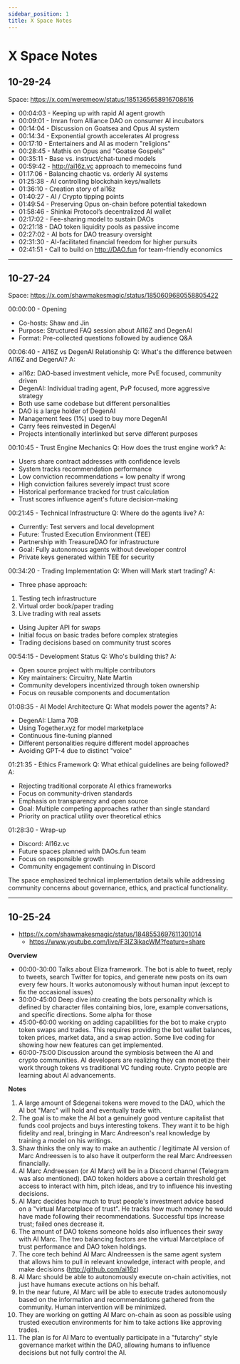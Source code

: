 ```yaml
---
sidebar_position: 1
title: X Space Notes
---
```


# X Space Notes

## 10-29-24

Space: https://x.com/weremeow/status/1851365658916708616

- 00:04:03 - Keeping up with rapid AI agent growth
- 00:09:01 - Imran from Alliance DAO on consumer AI incubators
- 00:14:04 - Discussion on Goatsea and Opus AI system
- 00:14:34 - Exponential growth accelerates AI progress
- 00:17:10 - Entertainers and AI as modern "religions"
- 00:28:45 - Mathis on Opus and "Goatse Gospels"
- 00:35:11 - Base vs. instruct/chat-tuned models
- 00:59:42 - http://ai16z.vc approach to memecoins fund
- 01:17:06 - Balancing chaotic vs. orderly AI systems
- 01:25:38 - AI controlling blockchain keys/wallets
- 01:36:10 - Creation story of ai16z
- 01:40:27 - AI / Crypto tipping points
- 01:49:54 - Preserving Opus on-chain before potential takedown
- 01:58:46 - Shinkai Protocol’s decentralized AI wallet
- 02:17:02 - Fee-sharing model to sustain DAOs
- 02:21:18 - DAO token liquidity pools as passive income
- 02:27:02 - AI bots for DAO treasury oversight
- 02:31:30 - AI-facilitated financial freedom for higher pursuits
- 02:41:51 - Call to build on http://DAO.fun for team-friendly economics

---

## 10-27-24

Space: https://x.com/shawmakesmagic/status/1850609680558805422

00:00:00 - Opening
- Co-hosts: Shaw and Jin
- Purpose: Structured FAQ session about AI16Z and DegenAI
- Format: Pre-collected questions followed by audience Q&A

00:06:40 - AI16Z vs DegenAI Relationship
Q: What's the difference between AI16Z and DegenAI?
A: 
- ai16z: DAO-based investment vehicle, more PvE focused, community driven
- DegenAI: Individual trading agent, PvP focused, more aggressive strategy
- Both use same codebase but different personalities
- DAO is a large holder of DegenAI
- Management fees (1%) used to buy more DegenAI
- Carry fees reinvested in DegenAI
- Projects intentionally interlinked but serve different purposes

00:10:45 - Trust Engine Mechanics
Q: How does the trust engine work?
A:
- Users share contract addresses with confidence levels
- System tracks recommendation performance
- Low conviction recommendations = low penalty if wrong
- High conviction failures severely impact trust score
- Historical performance tracked for trust calculation
- Trust scores influence agent's future decision-making

00:21:45 - Technical Infrastructure 
Q: Where do the agents live?
A:
- Currently: Test servers and local development
- Future: Trusted Execution Environment (TEE)
- Partnership with TreasureDAO for infrastructure
- Goal: Fully autonomous agents without developer control
- Private keys generated within TEE for security

00:34:20 - Trading Implementation
Q: When will Mark start trading?
A:
- Three phase approach:
1. Testing tech infrastructure
2. Virtual order book/paper trading
3. Live trading with real assets
- Using Jupiter API for swaps
- Initial focus on basic trades before complex strategies
- Trading decisions based on community trust scores

00:54:15 - Development Status
Q: Who's building this?
A:
- Open source project with multiple contributors
- Key maintainers: Circuitry, Nate Martin
- Community developers incentivized through token ownership
- Focus on reusable components and documentation

01:08:35 - AI Model Architecture
Q: What models power the agents?
A:
- DegenAI: Llama 70B
- Using Together.xyz for model marketplace
- Continuous fine-tuning planned
- Different personalities require different model approaches
- Avoiding GPT-4 due to distinct "voice"

01:21:35 - Ethics Framework
Q: What ethical guidelines are being followed?
A:
- Rejecting traditional corporate AI ethics frameworks
- Focus on community-driven standards
- Emphasis on transparency and open source
- Goal: Multiple competing approaches rather than single standard
- Priority on practical utility over theoretical ethics

01:28:30 - Wrap-up
- Discord: AI16z.vc
- Future spaces planned with DAOs.fun team
- Focus on responsible growth
- Community engagement continuing in Discord

The space emphasized technical implementation details while addressing community concerns about governance, ethics, and practical functionality.

---

## 10-25-24

- https://x.com/shawmakesmagic/status/1848553697611301014
  - https://www.youtube.com/live/F3IZ3ikacWM?feature=share

**Overview**

- 00:00-30:00 Talks about Eliza framework. The bot is able to tweet, reply to tweets, search Twitter for topics, and generate new posts on its own every few hours. It works autonomously without human input (except to fix the occasional issues)
- 30:00-45:00 Deep dive into creating the bots personality which is defined by character files containing bios, lore, example conversations, and specific directions. Some alpha for those 
- 45:00-60:00 working on adding capabilities for the bot to make crypto token swaps and trades. This requires providing the bot wallet balances, token prices, market data, and a swap action. Some live coding for showing how new features can get implemented.
- 60:00-75:00 Discussion around the symbiosis between the AI and crypto communities. AI developers are realizing they can monetize their work through tokens vs traditional VC funding route. Crypto people are learning about AI advancements.

**Notes**

1. A large amount of $degenai tokens were moved to the DAO, which the AI bot "Marc" will hold and eventually trade with.
2. The goal is to make the AI bot a genuinely good venture capitalist that funds cool projects and buys interesting tokens. They want it to be high fidelity and real, bringing in Marc Andreeson's real knowledge by training a model on his writings.
3. Shaw thinks the only way to make an authentic / legitimate AI version of Marc Andreessen is to also have it outperform the real Marc Andreessen financially.
4. AI Marc Andreessen (or AI Marc) will be in a Discord channel (Telegram was also mentioned). DAO token holders above a certain threshold get access to interact with him, pitch ideas, and try to influence his investing decisions.
5. AI Marc decides how much to trust people's investment advice based on a "virtual Marcetplace of trust". He tracks how much money he would have made following their recommendations. Successful tips increase trust; failed ones decrease it.
6. The amount of DAO tokens someone holds also influences their sway with AI Marc. The two balancing factors are the virtual Marcetplace of trust performance and DAO token holdings.
7. The core tech behind AI Marc AIndreessen is the same agent system that allows him to pull in relevant knowledge, interact with people, and make decisions (http://github.com/ai16z)
8. AI Marc should be able to autonomously execute on-chain activities, not just have humans execute actions on his behalf.
9. In the near future, AI Marc will be able to execute trades autonomously based on the information and recommendations gathered from the community. Human intervention will be minimized.
10. They are working on getting AI Marc on-chain as soon as possible using trusted execution environments for him to take actions like approving trades.
11. The plan is for AI Marc to eventually participate in a "futarchy" style governance market within the DAO, allowing humans to influence decisions but not fully control the AI.

